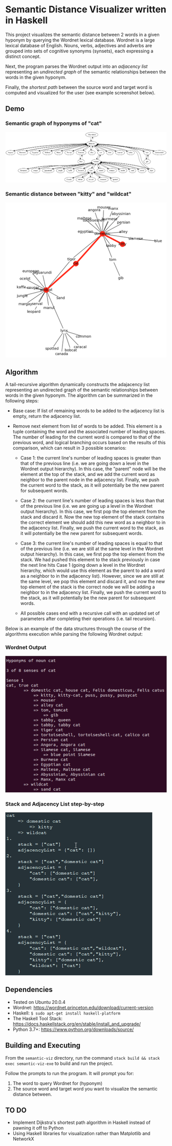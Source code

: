 # Semantic Distance Visualizer written in Haskell

This project visualizes the semantic distance between 2 words in a given hyponym by querying the Wordnet lexical database. Wordnet is a large lexical database of English. Nouns, verbs, adjectives and adverbs are grouped into sets of cognitive synonyms (synsets), each expressing a distinct concept.

Next, the program parses the Wordnet output into an *adjacency list* representing an *undirected graph* of the semantic relationships between the words in the given hyponym. 

Finally, the *shortest path* between the source word and target word is computed and visualized for the user (see example screenshot below).


## Demo
### Semantic graph of hyponyms of "cat"
<img src="output_graphs/LabelledSemanticGraph.png" width=600>

### Semantic distance between "kitty" and "wildcat"
<img src="static/demo.png" width="600">

## Algorithm

A tail-recursive algorithm dynamically constructs the adajacency list representing an undirected graph of the semantic relationships between words in the given hyponym. The algorithm can be summarized in the following steps:
  
 - Base case: If list of remaining words to be added to the adjacency list is empty, return the adjacency list.

 - Remove next element from list of words to be added. This element is a tuple containing the word and the associated number of leading spaces. The number of leading for the current word is compared to that of the previous word, and logical branching occurs based on the results of this comparison, which can result in 3 possible scenarios:

	- Case 1: the current line's number of leading spaces is greater than that of the previous line (i.e. we are going down a level in the Wordnet output hierarchy). In this case, the "parent" node will be the element at the top of the stack, and we add the current word as  neighbor to the parent node in the adjacency list. Finally, we push the current word to the stack, as it will potentially be the new parent for subsequent words.

	- Case 2: the current line's number of leading spaces is less than that of the previous line (i.e. we are going up a level in the Wordnet output hierarchy). In this case, we first pop the top element from the stack and discard it. Now the new top element of the stack contains the correct element we should add this new word as a neighbor to in the adjacency list. Finally, we push the current word to the stack, as it will potentially be the new parent for subsequent words. 

	- Case 3: the current line's number of leading spaces is equal to that of the previous line (i.e. we are still at the same level in the Wordnet output hierarchy). In this case, we first pop the top element from the stack. We had pushed this element to the stack previously in case the next line hits Case 1 (going down a level in the Wordnet hierarchy, which would use this element as the parent to add a word as a neighbor to in the adjacency list). However, since we are still at the same level, we pop this element and discard it, and now the new top element of the stack is the correct node we will be adding a neighbor to in the adjacency list. Finally, we push the current word to the stack, as it will potentially be the new parent for subsequent words. 

	- All possible cases end with a recursive call with an updated set of parameters after completing their operations (i.e. tail recursion).
  

 Below is an example of the data structures through the course of the algorithms execution while parsing the following Wordnet output:

 ### Wordnet Output
  <img src="static/wnoutput.png"/>

 ### Stack and Adjacency List step-by-step
  <img src="static/data_structures4.png"/>



## Dependencies
- Tested on Ubuntu 20.0.4
- Wordnet: https://wordnet.princeton.edu/download/current-version
- Haskell: `$ sudo apt-get install haskell-platform`
- The Haskell Tool Stack: https://docs.haskellstack.org/en/stable/install_and_upgrade/
- Python 3.7+: https://www.python.org/downloads/source/

## Building and Executing
From the `semantic-viz` directory, run the command `stack build && stack exec semantic-viz-exe` to build and run the project.

Follow the prompts to run the program. It will prompt you for:

1. The word to query Wordnet for (hyponym)
2. The source word and target word you want to visualize the semantic distance between.


## TO DO
- Implement Dijkstra's shortest path algorithm in Haskell instead of pawning it off to Python
- Using Haskell libraries for visualization rather than Matplotlib and NetworkX
